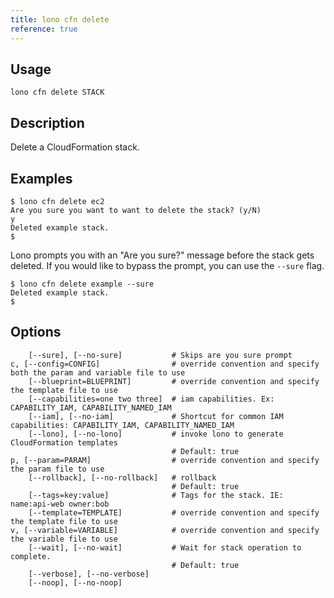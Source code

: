 ```yaml
---
title: lono cfn delete
reference: true
---
```


## Usage

    lono cfn delete STACK

## Description

Delete a CloudFormation stack.

## Examples

    $ lono cfn delete ec2
    Are you sure you want to want to delete the stack? (y/N)
    y
    Deleted example stack.
    $

Lono prompts you with an "Are you sure?" message before the stack gets deleted.  If you would like to bypass the prompt, you can use the `--sure` flag.

    $ lono cfn delete example --sure
    Deleted example stack.
    $


## Options

```
    [--sure], [--no-sure]           # Skips are you sure prompt
c, [--config=CONFIG]                # override convention and specify both the param and variable file to use
    [--blueprint=BLUEPRINT]         # override convention and specify the template file to use
    [--capabilities=one two three]  # iam capabilities. Ex: CAPABILITY_IAM, CAPABILITY_NAMED_IAM
    [--iam], [--no-iam]             # Shortcut for common IAM capabilities: CAPABILITY_IAM, CAPABILITY_NAMED_IAM
    [--lono], [--no-lono]           # invoke lono to generate CloudFormation templates
                                    # Default: true
p, [--param=PARAM]                  # override convention and specify the param file to use
    [--rollback], [--no-rollback]   # rollback
                                    # Default: true
    [--tags=key:value]              # Tags for the stack. IE: name:api-web owner:bob
    [--template=TEMPLATE]           # override convention and specify the template file to use
v, [--variable=VARIABLE]            # override convention and specify the variable file to use
    [--wait], [--no-wait]           # Wait for stack operation to complete.
                                    # Default: true
    [--verbose], [--no-verbose]     
    [--noop], [--no-noop]           
```

